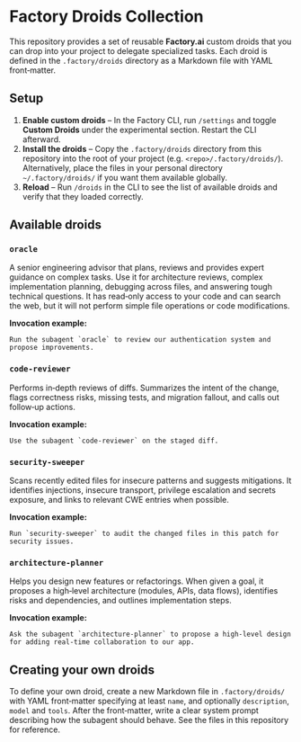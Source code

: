 # Factory Droids Collection

This repository provides a set of reusable **Factory.ai** custom droids that you can drop into your project to delegate specialized tasks.  Each droid is defined in the `.factory/droids` directory as a Markdown file with YAML front‑matter.

## Setup

1. **Enable custom droids** – In the Factory CLI, run `/settings` and toggle **Custom Droids** under the experimental section.  Restart the CLI afterward.
2. **Install the droids** – Copy the `.factory/droids` directory from this repository into the root of your project (e.g. `<repo>/.factory/droids/`).  Alternatively, place the files in your personal directory `~/.factory/droids/` if you want them available globally.
3. **Reload** – Run `/droids` in the CLI to see the list of available droids and verify that they loaded correctly.

## Available droids

### `oracle`

A senior engineering advisor that plans, reviews and provides expert guidance on complex tasks.  Use it for architecture reviews, complex implementation planning, debugging across files, and answering tough technical questions.  It has read‑only access to your code and can search the web, but it will not perform simple file operations or code modifications.

**Invocation example:**

```text
Run the subagent `oracle` to review our authentication system and propose improvements.
```

### `code‑reviewer`

Performs in‑depth reviews of diffs.  Summarizes the intent of the change, flags correctness risks, missing tests, and migration fallout, and calls out follow‑up actions.

**Invocation example:**

```text
Use the subagent `code-reviewer` on the staged diff.
```

### `security‑sweeper`

Scans recently edited files for insecure patterns and suggests mitigations.  It identifies injections, insecure transport, privilege escalation and secrets exposure, and links to relevant CWE entries when possible.

**Invocation example:**

```text
Run `security-sweeper` to audit the changed files in this patch for security issues.
```

### `architecture‑planner`

Helps you design new features or refactorings.  When given a goal, it proposes a high‑level architecture (modules, APIs, data flows), identifies risks and dependencies, and outlines implementation steps.

**Invocation example:**

```text
Ask the subagent `architecture-planner` to propose a high-level design for adding real-time collaboration to our app.
```

## Creating your own droids

To define your own droid, create a new Markdown file in `.factory/droids/` with YAML front‑matter specifying at least `name`, and optionally `description`, `model` and `tools`.  After the front‑matter, write a clear system prompt describing how the subagent should behave.  See the files in this repository for reference.